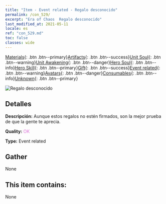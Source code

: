 ```yaml
---
title: "Item - Event related - Regalo desconocido"
permalink: /con_529/
excerpt: "Era of Chaos  Regalo desconocido"
last_modified_at: 2021-05-11
locale: es
ref: "con_529.md"
toc: false
classes: wide
---
```

 [Materials](/ItemsES/){: .btn .btn--primary}[Artifacts](/ItemsES/Artifacts/){: .btn .btn--success}[Unit Soul](/ItemsES/UnitSoul/){: .btn .btn--warning}[Unit Awakening](/ItemsES/UnitAwakening/){: .btn .btn--danger}[Hero Soul](/ItemsES/HeroSoul/){: .btn .btn--info}[Hero Skill](/ItemsES/HeroSkill/){: .btn .btn--primary}[Gift](/ItemsES/Gift/){: .btn .btn--success}[Event related](/ItemsES/Events/){: .btn .btn--warning}[Avatars](/ItemsES/Avatars/){: .btn .btn--danger}[Consumables](/ItemsES/Consumables/){: .btn .btn--info}[Unknown](/ItemsES/Unknown/){: .btn .btn--primary}

 ![Regalo desconocido](/images/t/i_10015.png)

## Detalles
 **Descripción:** Aunque estos regalos no estén firmados, son la mejor prueba de que la gente te aprecia.

 **Quality:** <span style="color: #DA70D6">OK</span>

 **Type:** Event related

## Gather

  None

## This item contains:

  None

